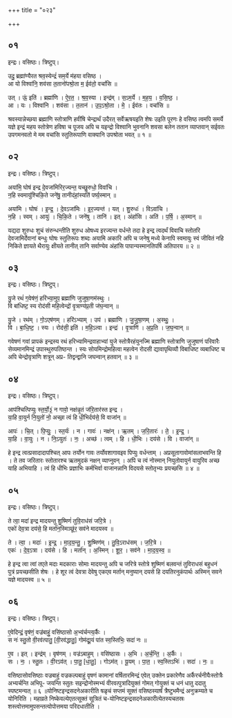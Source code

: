 +++
title = "०२३"

+++


## ०१
इन्द्रः। वसिष्ठः। त्रिष्टुप्।

उदु॒ ब्रह्मा॑ण्यैरत श्रव॒स्येन्द्रं॑ सम॒र्ये म॑हया वसिष्ठ ।  
आ यो विश्वा॑नि॒ शव॑सा त॒तानो॑पश्रो॒ता म॒ ईव॑तो॒ वचां॑सि ॥

उत् । ऊं॒ इति॑ । ब्रह्मा॑णि । ऐ॒र॒त॒ । श्र॒व॒स्या । इन्द्र॑म् । स॒ऽम॒र्ये । म॒ह॒य॒ । व॒सि॒ष्ठ॒ ।  
आ । यः । विश्वा॑नि । शव॑सा । त॒तान॑ । उ॒प॒ऽश्रो॒ता । मे॒ । ईव॑तः । वचां॑सि ॥

श्रवस्यान्नेच्छया ब्रह्माणि स्तोत्राणि हवींषि चेन्द्रार्थं उदैरत् सर्वेऋषयइति शेषः उइति पूरणः हे वसिष्ठ त्वमपि समर्ये यज्ञे इन्द्रं महय स्तोत्रेण हविषा च पूजय अपि च यइन्द्रो विश्वानि भुवनानि शवसा बलेन ततान व्याप्तवान् सईवतः उपगमनवतो मे मम वचांसि स्तुतिरूपाणि वाक्यानि उपश्रोता भवत् ॥ १ ॥

## ०२
इन्द्रः। वसिष्ठः। त्रिष्टुप्।

अया॑मि॒ घोष॑ इन्द्र दे॒वजा॑मिरिर॒ज्यन्त॒ यच्छु॒रुधो॒ विवा॑चि ।  
न॒हि स्वमायु॑श्चिकि॒ते जने॑षु॒ तानीदंहां॒स्यति॑ पर्ष्य॒स्मान् ॥

अया॑मि । घोषः॑ । इ॒न्द्र॒ । दे॒वऽजा॑मिः । इ॒र॒ज्यन्त॑ । यत् । शु॒रुधः॑ । विऽवा॑चि ।  
न॒हि । स्वम् । आयुः॑ । चि॒कि॒ते । जने॑षु । तानि॑ । इत् । अंहां॑सि । अति॑ । प॒र्षि॒ । अ॒स्मान् ॥

यद्यदा शुरुधः शुचं संरुन्धन्तीति शुरुध ओषध्य इरज्यन्त वर्धन्ते तदा हे इन्द्र त्वदर्थं विवाचि स्तोतरि देवजामिर्देवानां बन्धुः घोषः स्तुतिरूपः शब्दः अयामि अकारि अपि च जनेषु मध्ये केनापि स्वमायुः स्वं जीवितं नहि निकिते ज्ञायते थैरायुः क्षीयते तानीत् तानि सर्वाण्येव अंहांसि पापान्यस्मानतिपर्षि अतिपारय ॥ २ ॥

## ०३
इन्द्रः। वसिष्ठः। त्रिष्टुप्।

यु॒जे रथं॑ ग॒वेष॑णं॒ हरि॑भ्या॒मुप॒ ब्रह्मा॑णि जुजुषा॒णम॑स्थुः ।  
वि बा॑धिष्ट॒ स्य रोद॑सी महि॒त्वेन्द्रो॑ वृ॒त्राण्य॑प्र॒ती ज॑घ॒न्वान् ॥

यु॒जे । रथ॑म् । गो॒ऽएष॑णम् । हरि॑ऽभ्याम् । उप॑ । ब्रह्मा॑णि । जु॒जु॒षा॒णम् । अ॒स्थुः॒ ।  
वि । बा॒धि॒ष्ट॒ । स्यः । रोद॑सी॒ इति॑ । म॒हि॒ऽत्वा । इन्द्रः॑ । वृ॒त्राणि॑ । अ॒प्र॒ति । ज॒घ॒न्वान् ॥

गवेषणं गवां प्रापकं इन्द्रस्य रथं हरिभ्यामिन्द्रवाहाभ्यां युजे स्तोत्रैरहंयुनज्मि ब्रह्माणि स्तोत्राणि जुजुषाणं परिवारैः सेव्यमानमिन्द्रं उपास्थुरुपतिष्ठन्त । स्यः सोयमिन्द्रोमहित्वा महत्वेन रोदसी द्यावापृथिव्यौ विबाधिष्ट व्यबाधिष्ट च अपि चेन्द्रोवृत्राणि शत्रून् अप्र- तिद्वन्द्वानि जघन्वान् हतवान् ॥ ३ ॥

## ०४
इन्द्रः। वसिष्ठः। त्रिष्टुप्।

आप॑श्चित्पिप्युः स्त॒र्यो॒३॒॑ न गावो॒ नक्ष॑न्नृ॒तं ज॑रि॒तार॑स्त इन्द्र ।  
या॒हि वा॒युर्न नि॒युतो॑ नो॒ अच्छा॒ त्वं हि धी॒भिर्दय॑से॒ वि वाजा॑न् ॥

आपः॑ । चि॒त् । पि॒प्युः॒ । स्त॒र्यः॑ । न । गावः॑ । नक्ष॑न् । ऋ॒तम् । ज॒रि॒तारः॑ । ते॒ । इ॒न्द्र॒ ।  
या॒हि । वा॒युः । न । नि॒ऽयुतः॑ । नः॒ । अच्छ॑ । त्वम् । हि । धी॒भिः । दय॑से । वि । वाजा॑न् ॥

हे इन्द्र त्वत्प्रसादादापश्चित् आपः तर्योन गावः तर्योवशागावइव पिप्युः वर्धन्ताम् । अप्रसूतागावोमांसलाभवन्ति हि । ते तव जरितारः स्तोतारश्च ऋतमुदकं नक्षन् व्याप्नुवन् । अपि च त्वं नोस्मान् नियुतोवायुर्न वायुरिव अच्छ याहि अभियाहि । त्वं हि धीभिः प्रज्ञाभिः कर्मभिर्वा वाजानन्नानि विदयसे स्तोतृभ्यः प्रयच्छसि ॥ ४ ॥

## ०५
इन्द्रः। वसिष्ठः। त्रिष्टुप्।

ते त्वा॒ मदा॑ इन्द्र मादयन्तु शु॒ष्मिणं॑ तुवि॒राध॑सं जरि॒त्रे ।  
एको॑ देव॒त्रा दय॑से॒ हि मर्ता॑न॒स्मिञ्छू॑र॒ सव॑ने मादयस्व ॥

ते । त्वा॒ । मदाः॑ । इ॒न्द्र॒ । मा॒द॒य॒न्तु॒ । शु॒ष्मिण॑म् । तु॒वि॒ऽराध॑सम् । ज॒रि॒त्रे ।  
एकः॑ । दे॒व॒ऽत्रा । दय॑से । हि । मर्ता॑न् । अ॒स्मिन् । शू॒र॒ । सव॑ने । मा॒द॒य॒स्व॒ ॥

हे इन्द्र त्वा त्वां तएते मदाः मदकाराः सोमाः मादयन्तु अपि च जरित्रे स्तोत्रे शुष्मिणं बलवन्तं तुविराधसं बहुधनं पुत्रं प्रयच्छसीति शेषः । हे शूर त्वं देवत्रा देवेषु एकएव मर्तान् मनुष्यान् दयसे हि दयतिरनुकंपार्थः अस्मिन् सवने यज्ञे मादयस्व ॥ ५ ॥

## ०६
इन्द्रः। वसिष्ठः। त्रिष्टुप्।

ए॒वेदिन्द्रं॒ वृष॑णं॒ वज्र॑बाहुं॒ वसि॑ष्ठासो अ॒भ्य॑र्चन्त्य॒र्कैः ।  
स नः॑ स्तु॒तो वी॒रव॑त्पातु॒ [वी॒रव॑द्धातु॒] गोम॑द्यू॒यं पा॑त स्व॒स्तिभिः॒ सदा॑ नः ॥

ए॒व । इत् । इन्द्र॑म् । वृष॑णम् । वज्र॑ऽबाहुम् । वसि॑ष्ठासः । अ॒भि । अ॒र्च॒न्ति॒ । अ॒र्कैः ।  
सः । नः॒ । स्तु॒तः । वी॒रऽव॑त् । पा॒तु॒ [धा॒तु॒] । गोऽम॑त् । यू॒यम् । पा॒त॒ । स्व॒स्तिऽभिः॑ । सदा॑ । नः॒ ॥

वसिष्ठासोवसिष्ठाः वज्रबाहुं वज्रकल्पबाहुं वृषणं कामानां वर्षितारमिन्द्रं एवेत् उक्तेन प्रकारेणैव अर्कैरर्चनीयैःस्तोत्रैः अभ्यर्चन्ति अभिपू- जयन्ति स्तुतः सइन्द्रोनोस्मभ्यं वीरवत्पुत्रादियुक्तं गोमत् गोयुक्तं च धनं धातु ददातु स्पष्टमन्यत् ॥ ६ ॥योनिष्टइन्द्रसदनेअकारीति षळृचं सप्तमं सूक्तं वसिष्ठस्यार्षं त्रैष्टुभमैन्द्रं अनुक्रम्यते च योनिरिति । महाव्रते निष्केवल्येएतत्सूक्तं सूत्रितं च-योनिष्टइन्द्रसदनेअकारीत्येतस्यचतस्रः शस्त्वोत्तमामुपसन्तत्योपोत्तमया परिदधातीति ।